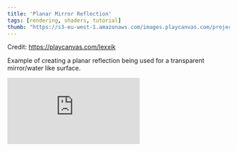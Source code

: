 ```yaml
---
title: 'Planar Mirror Reflection'
tags: [rendering, shaders, tutorial]
thumb: "https://s3-eu-west-1.amazonaws.com/images.playcanvas.com/projects/12/717166/FEA6FF-image-75.jpg"
---
```


Credit: https://playcanvas.com/lexxik

Example of creating a planar reflection being used for a transparent mirror/water like surface.

<div className="iframe-container">
    <iframe loading="lazy" src="https://playcanv.as/p/bQE35vbj/" title="Planar Mirror Reflection" webkitallowfullscreen="true" mozallowfullscreen="true" allow="autoplay" allowfullscreen="true" allowvr="" scrolling="no" frameborder="0" />
</div>

